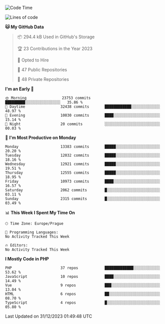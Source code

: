 <!--START_SECTION:waka-->
![Code Time](http://img.shields.io/badge/Code%20Time-1%2C583%20hrs%2058%20mins-blue)

![Lines of code](https://img.shields.io/badge/From%20Hello%20World%20I%27ve%20Written-21.0%20million%20lines%20of%20code-blue)

**🐱 My GitHub Data** 

> 📦 294.4 kB Used in GitHub's Storage 
 > 
> 🏆 23 Contributions in the Year 2023
 > 
> 💼 Opted to Hire
 > 
> 📜 47 Public Repositories 
 > 
> 🔑 48 Private Repositories 
 > 
**I'm an Early 🐤** 

```text
🌞 Morning                23753 commits       █████████░░░░░░░░░░░░░░░░   35.86 % 
🌆 Daytime                32438 commits       ████████████░░░░░░░░░░░░░   48.97 % 
🌃 Evening                10030 commits       ████░░░░░░░░░░░░░░░░░░░░░   15.14 % 
🌙 Night                  20 commits          ░░░░░░░░░░░░░░░░░░░░░░░░░   00.03 % 
```
📅 **I'm Most Productive on Monday** 

```text
Monday                   13383 commits       █████░░░░░░░░░░░░░░░░░░░░   20.20 % 
Tuesday                  12032 commits       █████░░░░░░░░░░░░░░░░░░░░   18.16 % 
Wednesday                12921 commits       █████░░░░░░░░░░░░░░░░░░░░   19.51 % 
Thursday                 12555 commits       █████░░░░░░░░░░░░░░░░░░░░   18.95 % 
Friday                   10973 commits       ████░░░░░░░░░░░░░░░░░░░░░   16.57 % 
Saturday                 2062 commits        █░░░░░░░░░░░░░░░░░░░░░░░░   03.11 % 
Sunday                   2315 commits        █░░░░░░░░░░░░░░░░░░░░░░░░   03.49 % 
```


📊 **This Week I Spent My Time On** 

```text
🕑︎ Time Zone: Europe/Prague

💬 Programming Languages: 
No Activity Tracked This Week

🔥 Editors: 
No Activity Tracked This Week
```

**I Mostly Code in PHP** 

```text
PHP                      37 repos            █████████████░░░░░░░░░░░░   53.62 % 
JavaScript               10 repos            ████░░░░░░░░░░░░░░░░░░░░░   14.49 % 
Vue                      9 repos             ███░░░░░░░░░░░░░░░░░░░░░░   13.04 % 
HTML                     6 repos             ██░░░░░░░░░░░░░░░░░░░░░░░   08.70 % 
TypeScript               4 repos             █░░░░░░░░░░░░░░░░░░░░░░░░   05.80 % 
```




 Last Updated on 31/12/2023 01:49:48 UTC
<!--END_SECTION:waka-->
<!--
**AlexKratky/AlexKratky** is a ✨ _special_ ✨ repository because its `README.md` (this file) appears on your GitHub profile.

Here are some ideas to get you started:

- 🔭 I’m currently working on ...
- 🌱 I’m currently learning ...
- 👯 I’m looking to collaborate on ...
- 🤔 I’m looking for help with ...
- 💬 Ask me about ...
- 📫 How to reach me: ...
- 😄 Pronouns: ...
- ⚡ Fun fact: ...
-->
